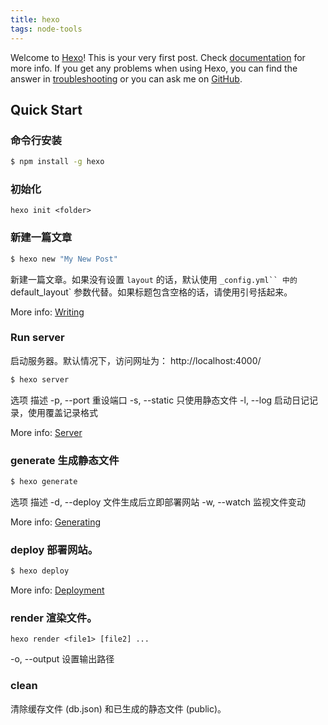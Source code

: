 ```yaml
---
title: hexo 
tags: node-tools
---
```

Welcome to [Hexo](https://hexo.io/)! This is your very first post. Check [documentation](https://hexo.io/docs/) for more info. If you get any problems when using Hexo, you can find the answer in [troubleshooting](https://hexo.io/docs/troubleshooting.html) or you can ask me on [GitHub](https://github.com/hexojs/hexo/issues).

## Quick Start

### 命令行安装

```bash
$ npm install -g hexo
```

### 初始化
```
hexo init <folder>
```

### 新建一篇文章
``` bash
$ hexo new "My New Post"
```
新建一篇文章。如果没有设置 `layout` 的话，默认使用 `_config.yml`` 中的 `default_layout` 参数代替。如果标题包含空格的话，请使用引号括起来。

More info: [Writing](https://hexo.io/docs/writing.html)

### Run server
启动服务器。默认情况下，访问网址为： http://localhost:4000/
``` bash
$ hexo server
```
选项	描述
-p, --port	重设端口
-s, --static	只使用静态文件
-l, --log	启动日记记录，使用覆盖记录格式

More info: [Server](https://hexo.io/docs/server.html)

### generate 生成静态文件

``` bash
$ hexo generate
```
选项	描述
-d, --deploy	文件生成后立即部署网站
-w, --watch	监视文件变动

More info: [Generating](https://hexo.io/docs/generating.html)

### deploy 部署网站。

``` bash
$ hexo deploy
```

More info: [Deployment](https://hexo.io/docs/deployment.html)

### render 渲染文件。
```
hexo render <file1> [file2] ...
```
-o, --output	设置输出路径

### clean
清除缓存文件 (db.json) 和已生成的静态文件 (public)。
